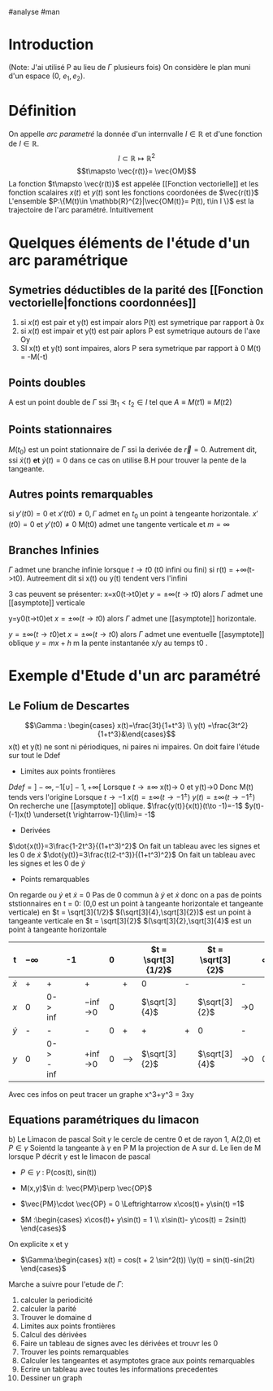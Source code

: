 #analyse #man 
# Introduction

(Note: J'ai utilisé P au lieu de $\Gamma$ plusieurs fois)
On considère le plan muni d'un espace (0, $e_{1}, e_{2}$).
# Définition

On appelle _arc parametré_ la donnée d'un internvalle $I \in \mathbb{R}$ et d'une fonction  de $I \in \mathbb{R}$.
$$I \subset \mathbb{R} \mapsto\mathbb{R}^{2}$$
$$t\mapsto \vec{r(t)}= \vec{OM}$$
La fonction $t\mapsto \vec{r(t)}$ est appelée [[Fonction vectorielle]] et les fonction scalaires $x(t)$ et $y(t)$ sont les fonctions coordonées  de $\vec{r(t)}$
L'ensemble $P:\{M(t)\in \mathbb{R}^{2}|\vec{OM(t)}= P(t), t\in I \}$ est la trajectoire de l'arc paramétré. Intuitivement
# Quelques éléments de l'étude d'un arc paramétrique

## Symetries déductibles de la parité des [[Fonction vectorielle|fonctions coordonnées]]

1) si $x(t)$ est pair et y(t) est impair alors P(t) est symetrique par rapport à 0x
2) si $x(t)$ est impair et y(t) est pair aplors P est symetrique autours de l'axe Oy
3) SI x(t) et y(t) sont impaires, alors P sera symetrique par rapport à  0 M(t) = -M(-t)

## Points doubles

A est un point double de $\Gamma$ ssi $\exists t_{1}<t_{2}\in I$ tel que $A \equiv M(t1) \equiv M(t2)$ 

## Points stationnaires 

$M(t_{0})$ est un point stationnaire de $\Gamma$ ssi la derivée de $\vec{r} = 0$. Autrement dit, ssi $\dot{x}(t)$ __et__ $\dot{y}(t) = 0$ dans ce cas on utilise B.H pour trouver la pente de la tangeante.

## Autres points remarquables
si $y'(t0) =0$ et $x'(t0) \neq 0,\Gamma$ admet en $t_{0}$ un point à tengeante horizontale.
$x'(t0) =0$ et $y'(t0) \neq 0$
 M(t0) admet une tangente verticale et $m = \infty$
 
## Branches Infinies
 $\Gamma$ admet une branche infinie lorsque $t \to t0$ (t0 infini ou fini) si r(t) = +$\infty$(t->t0).
 Autreement dit si x(t) ou y(t) tendent vers l'infini
 
 3 cas peuvent se présenter:
 x=x0(t->t0)et $y= \pm\infty(t\to t0)$
 alors $\Gamma$ admet une [[asymptote]] verticale
 
 
  y=y0(t->t0)et $x= \pm\infty(t\to t0)$
   alors $\Gamma$ admet une [[asymptote]] horizontale.
 
   $y=\pm\infty(t \to t0)$et $x= \pm\infty(t\to t0)$
   alors $\Gamma$ admet une eventuelle [[asymptote]] oblique $y = mx+h$ m la pente instantanée x/y
 au temps t0 .  
 
# Exemple d'Etude d'un arc  paramétré
## Le Folium de Descartes
$$\Gamma : \begin{cases} x(t)=\frac{3t}{1+t^3}  \\ y(t) =\frac{3t^2}{1+t^3}&\end{cases}$$
x(t) et y(t) ne sont ni périodiques, ni paires ni impaires.
On doit faire l'étude sur tout le Ddef
- Limites aux points frontières

$Ddef = ]-\infty, -1 [\cup]-1, +\infty[$
Lorsque $t \to \pm \infty$
x(t)-> 0 et y(t)->0
Donc M(t) tends vers l'origine
Lorsque $t \to -1$
$x(t)= \pm \infty(t\to -1^{\pm})$
$y(t)= \pm \infty(t\to -1^{\pm})$
On recherche une [[asymptote]] oblique.
$\frac{y(t)}{x(t)}(t\to -1)=-1$
$y(t)-(-1)x(t) \underset{t \rightarrow-1}{\lim}= -1$
- Derivées

$\dot{x(t)}=3\frac{1-2t^3}{(1+t^3)^2}$
On fait un tableau avec les signes et les 0 de $\dot{x}$
$\dot{y(t)}=3\frac{t(2-t^3)}{(1+t^3)^2}$
On fait un tableau avec les signes et les 0 de $\dot{y}$
- Points remarquables

On regarde ou  $\dot{y}$ et $\dot{x}$ = 0
Pas de 0 commun à $\dot{y}$ et $\dot{x}$ donc on a pas de points ststionnaires
en t = 0: (0,0 est un point à tangeante horizontale et tangeante verticale)
en $t = \sqrt[3]{1/2}$ $(\sqrt[3]{4},\sqrt[3]{2})$ est un point à tangeante verticale
en $t = \sqrt[3]{2}$ $(\sqrt[3]{2},\sqrt[3]{4}$ est un point à tangeante horizontale

| t        | $-\infty$ |             | -1  |            | 0   |     | $t = \sqrt[3]{1/2}$ |     | $t = \sqrt[3]{2}$ |     | $\infty$ |
| -------- | --------- | ----------- |:--- |:---------- |:--- |:--- | ------------------- | --- | ----------------- | --- |:-------- |
| $\dot x$ | +         | +           |     | +          |     | +   | 0                   | -   |                   | -   |          |
| $x$      | 0         | 0-> $\inf$  |     | $-\inf$->0 | 0   |     | $\sqrt[3]{4}$       |     | $\sqrt[3]{2}$     | ->0 |          |
| $\dot y$ | -         | -           |     | -          | 0   | +   | +                   | +   | 0                 | -   |          |
| $y$      | 0         | 0-> -$\inf$ |     | $+\inf$->0 | 0   | --> | $\sqrt[3]{2}$       |     | $\sqrt[3]{4}$     | ->0 | 0        |
Avec ces infos on peut tracer un graphe
x^3+y^3 = 3xy

## Equations paramétriques du limacon
b) Le Limacon de pascal
Soit $\gamma$ le cercle de centre 0 et de rayon 1, A(2,0) et  $P \in\gamma$ 
Soientd la tangeante à $\gamma$ en P
M la projection de A sur d.
Le lien de M lorsque P décrit $\gamma$ est le limacon de pascal
- $P \in\gamma$ : P(cos(t), sin(t))
- M(x,y)$\in d: \vec{PM}\perp \vec{OP}$
- $\vec{PM}\cdot \vec{OP} = 0 \Leftrightarrow x\cos(t)+ y\sin(t) =1$

- $M :\begin{cases}
x\cos(t)+ y\sin(t) = 1
\\ x\sin(t)- y\cos(t) = 2sin(t)
 \end{cases}$

On explicite x et y
- $\Gamma:\begin{cases}
x(t) = cos(t + 2 \sin^2(t))
\\y(t) = sin(t)-sin(2t)
 \end{cases}$
 
Marche a suivre pour l'etude de $\Gamma$:
 1) calculer la periodicité
 2) calculer la parité
 3) Trouver le domaine d
 4) Limites aux points frontières
 5) Calcul des dérivées
 6) Faire un tableau de signes avec les dérivées et trouvr les 0
 7) Trouver les points remarquables
 8) Calculer les tangeantes et asymptotes grace aux points remarquables
 9) Ecrire un tableau avec toutes les informations precedentes
 10) Dessiner un graph